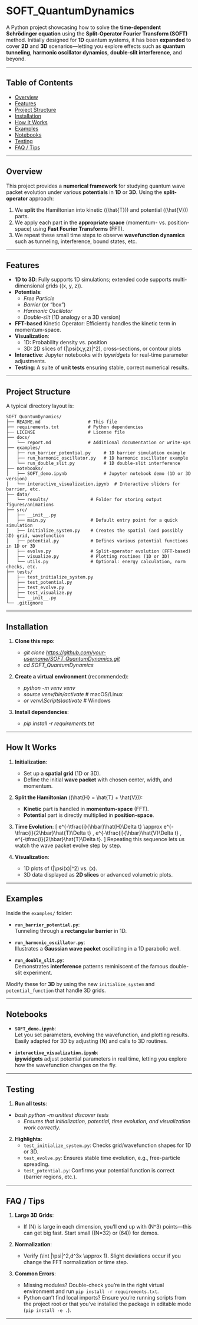# **SOFT_QuantumDynamics**

A Python project showcasing how to solve the **time-dependent Schrödinger equation** using the **Split-Operator Fourier Transform (SOFT)** method. Initially designed for **1D** quantum systems, it has been **expanded** to cover **2D** and **3D** scenarios—letting you explore effects such as **quantum tunneling**, **harmonic oscillator dynamics**, **double-slit interference**, and beyond.

---

## **Table of Contents**
- [Overview](#overview)
- [Features](#features)
- [Project Structure](#project-structure)
- [Installation](#installation)
- [How It Works](#how-it-works)
- [Examples](#examples)
- [Notebooks](#notebooks)
- [Testing](#testing)
- [FAQ / Tips](#faq--tips)

---

## **Overview**
This project provides a **numerical framework** for studying quantum wave packet evolution under various **potentials** in **1D** or **3D**. Using the **split-operator** approach:
1. We **split** the Hamiltonian into kinetic (\(\hat{T}\)) and potential (\(\hat{V}\)) parts.
2. We apply each part in the **appropriate space** (momentum- vs. position-space) using **Fast Fourier Transforms** (FFT).
3. We repeat these small time steps to observe **wavefunction dynamics** such as tunneling, interference, bound states, etc.

---

## **Features**
- **1D to 3D**: Fully supports 1D simulations; extended code supports multi-dimensional grids (\(x, y, z\)).
- **Potentials**:
  - *Free Particle*
  - *Barrier* (or “box”)
  - *Harmonic Oscillator*
  - *Double-slit* (1D analogy or a 3D version)
- **FFT-based** Kinetic Operator: Efficiently handles the kinetic term in momentum-space.
- **Visualization**:
  - 1D: Probability density vs. position
  - 3D: 2D slices of \(|\psi(x,y,z)|^2\), cross-sections, or contour plots
- **Interactive**: Jupyter notebooks with *ipywidgets* for real-time parameter adjustments.
- **Testing**: A suite of **unit tests** ensuring stable, correct numerical results.

---

## **Project Structure**
A typical directory layout is:

```
SOFT_QuantumDynamics/
├── README.md                  # This file
├── requirements.txt           # Python dependencies
├── LICENSE                    # License file
├── docs/
│   └── report.md              # Additional documentation or write-ups
├── examples/
│   ├── run_barrier_potential.py     # 1D barrier simulation example
│   ├── run_harmonic_oscillator.py   # 1D harmonic oscillator example
│   └── run_double_slit.py           # 1D double-slit interference
├── notebooks/
│   ├── SOFT_demo.ipynb              # Jupyter notebook demo (1D or 3D version)
│   └── interactive_visualization.ipynb  # Interactive sliders for barrier, etc.
├── data/
│   └── results/                # Folder for storing output figures/animations
├── src/
│   ├── __init__.py
│   ├── main.py                 # Default entry point for a quick simulation
│   ├── initialize_system.py    # Creates the spatial (and possibly 3D) grid, wavefunction
│   ├── potential.py            # Defines various potential functions in 1D or 3D
│   ├── evolve.py               # Split-operator evolution (FFT-based)
│   ├── visualize.py            # Plotting routines (1D or 3D)
│   └── utils.py                # Optional: energy calculation, norm checks, etc.
├── tests/
│   ├── test_initialize_system.py
│   ├── test_potential.py
│   ├── test_evolve.py
│   ├── test_visualize.py
│   └── __init__.py
└── .gitignore
```

---

## **Installation**

1. **Clone this repo**:

   - *git clone https://github.com/your-username/SOFT_QuantumDynamics.git*
   - *cd SOFT_QuantumDynamics*
   
2. **Create a virtual environment** (recommended):

   - *python -m venv venv*
   - *source venv/bin/activate*    # macOS/Linux
   - *or venv\Scripts\activate*    # Windows
   
3. **Install dependencies**:

   - *pip install -r requirements.txt*
   
---

## **How It Works**

1. **Initialization**:
   - Set up a **spatial grid** (1D or 3D).
   - Define the initial **wave packet** with chosen center, width, and momentum.

2. **Split the Hamiltonian** (\(\hat{H} = \hat{T} + \hat{V}\)):
   - **Kinetic** part is handled in **momentum-space** (FFT).
   - **Potential** part is directly multiplied in **position-space**.

3. **Time Evolution**:
   \[
   e^{-\tfrac{i}{\hbar}\hat{H}\Delta t} 
   \approx 
   e^{-\tfrac{i}{2\hbar}\hat{T}\Delta t} \,
   e^{-\tfrac{i}{\hbar}\hat{V}\Delta t} \,
   e^{-\tfrac{i}{2\hbar}\hat{T}\Delta t}.
   \]
   Repeating this sequence lets us watch the wave packet evolve step by step.

4. **Visualization**:
   - 1D plots of \(|\psi(x)|^2\) vs. \(x\).  
   - 3D data displayed as **2D slices** or advanced volumetric plots.

---

## **Examples**
Inside the `examples/` folder:

- **`run_barrier_potential.py`**:  
  Tunneling through a **rectangular barrier** in 1D.

- **`run_harmonic_oscillator.py`**:  
  Illustrates a **Gaussian wave packet** oscillating in a 1D parabolic well.

- **`run_double_slit.py`**:  
  Demonstrates **interference** patterns reminiscent of the famous double-slit experiment.

Modify these for **3D** by using the new `initialize_system` and `potential_function` that handle 3D grids.

---

## **Notebooks**
- **`SOFT_demo.ipynb`**:  
  Let you set parameters, evolving the wavefunction, and plotting results. Easily adapted for 3D by adjusting \(N\) and calls to 3D routines.

- **`interactive_visualization.ipynb`**:  
  **ipywidgets** adjust potential parameters in real time, letting you explore how the wavefunction changes on the fly.

---

## **Testing**
1. **Run all tests**:
 - *bash python -m unittest discover tests*
   - *Ensures that initialization, potential, time evolution, and visualization work correctly.*

2. **Highlights**:
   - `test_initialize_system.py`: Checks grid/wavefunction shapes for 1D or 3D.  
   - `test_evolve.py`: Ensures stable time evolution, e.g., free-particle spreading.  
   - `test_potential.py`: Confirms your potential function is correct (barrier regions, etc.).  

---

## **FAQ / Tips**
1. **Large 3D Grids**:  
   - If \(N\) is large in each dimension, you’ll end up with \(N^3\) points—this can get big fast. Start small (\(N=32\) or \(64\)) for demos.

2. **Normalization**:  
   - Verify \(\int |\psi|^2\,d^3x \approx 1\). Slight deviations occur if you change the FFT normalization or time step.

3. **Common Errors**:  
   - Missing modules? Double-check you’re in the right virtual environment and run `pip install -r requirements.txt`.  
   - Python can’t find local imports? Ensure you’re running scripts from the project root or that you’ve installed the package in editable mode (`pip install -e .`).

---
